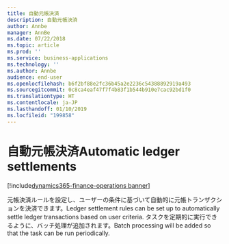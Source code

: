 ```yaml
---
title: 自動元帳決済
description: 自動元帳決済
author: Annbe
manager: AnnBe
ms.date: 07/22/2018
ms.topic: article
ms.prod: ''
ms.service: business-applications
ms.technology: ''
ms.author: Annbe
audience: end-user
ms.openlocfilehash: b6f2bf88e2fc36b45a2e2236c54388892919a493
ms.sourcegitcommit: 0c8ca4eaf47f7f4b83f1b544b910e7cac92bd1f0
ms.translationtype: HT
ms.contentlocale: ja-JP
ms.lasthandoff: 01/10/2019
ms.locfileid: "199858"
---
```

#  <a name="automatic-ledger-settlements"></a><span data-ttu-id="205a5-103">自動元帳決済</span><span class="sxs-lookup"><span data-stu-id="205a5-103">Automatic ledger settlements</span></span>

[!include[dynamics365-finance-operations banner](../includes/dynamics365-finance-operations.md)]



<span data-ttu-id="205a5-104">元帳決済ルールを設定し、ユーザーの条件に基づいて自動的に元帳トランザクションを決済できます。</span><span class="sxs-lookup"><span data-stu-id="205a5-104">Ledger settlement rules can be set up to automatically settle ledger transactions based on user criteria.</span></span> <span data-ttu-id="205a5-105">タスクを定期的に実行できるように、バッチ処理が追加されます。</span><span class="sxs-lookup"><span data-stu-id="205a5-105">Batch processing will be added so that the task can be run periodically.</span></span>
